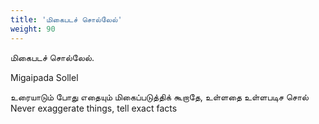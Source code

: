 ```yaml
---
title: 'மிகைபடச் சொல்லேல்'
weight: 90
---
```

 

மிகைபடச் சொல்லேல்.

Migaipada Sollel

உரையாடும் போது எதையும் மிகைப்படுத்திக் கூறாதே, உள்ளதை உள்ளபடிச சொல்  
Never exaggerate things, tell exact facts